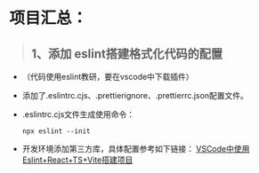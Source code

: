 项目汇总：
===============================

>## 1、添加 eslint搭建格式化代码的配置

* （代码使用eslint教研，要在vscode中下载插件）
  
* 添加了.eslintrc.cjs、.prettierignore、.prettierrc.json配置文件。
  
* .eslintrc.cjs文件生成使用命令：

  ```shell
  npx eslint --init
  ```

* 开发环境添加第三方库，具体配置参考如下链接：
  [VSCode中使用Eslint+React+TS+Vite搭建项目](https://blog.csdn.net/qq_44754016/article/details/129966102)